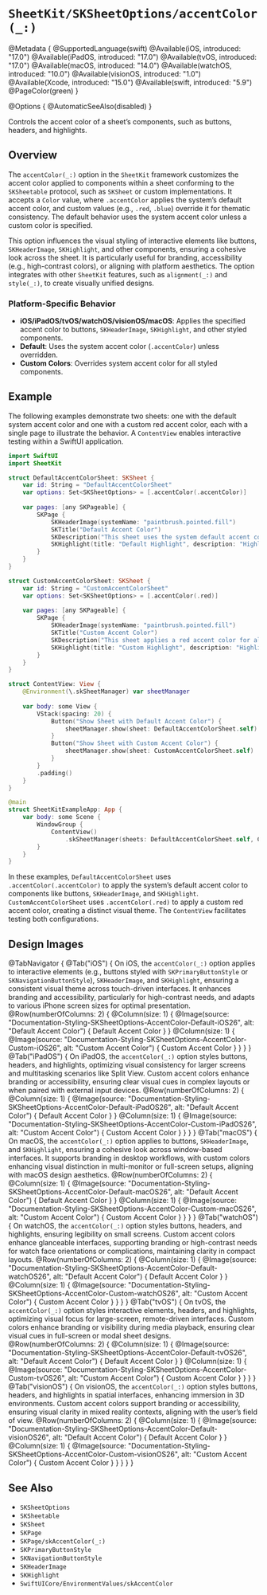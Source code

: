 # ``SheetKit/SKSheetOptions/accentColor(_:)``

@Metadata {
    @SupportedLanguage(swift)
    @Available(iOS, introduced: "17.0")
    @Available(iPadOS, introduced: "17.0")
    @Available(tvOS, introduced: "17.0")
    @Available(macOS, introduced: "14.0")
    @Available(watchOS, introduced: "10.0")
    @Available(visionOS, introduced: "1.0")
    @Available(Xcode, introduced: "15.0")
    @Available(swift, introduced: "5.9")
    @PageColor(green)
}

@Options {
    @AutomaticSeeAlso(disabled)
}

Controls the accent color of a sheet’s components, such as buttons, headers, and highlights.

## Overview

The `accentColor(_:)` option in the ``SheetKit`` framework customizes the accent color applied to components within a sheet conforming to the ``SKSheetable`` protocol, such as ``SKSheet`` or custom implementations. It accepts a `Color` value, where `.accentColor` applies the system’s default accent color, and custom values (e.g., `.red`, `.blue`) override it for thematic consistency. The default behavior uses the system accent color unless a custom color is specified.

This option influences the visual styling of interactive elements like buttons, ``SKHeaderImage``, ``SKHighlight``, and other components, ensuring a cohesive look across the sheet. It is particularly useful for branding, accessibility (e.g., high-contrast colors), or aligning with platform aesthetics. The option integrates with other `SheetKit` features, such as ``alignment(_:)`` and ``style(_:)``, to create visually unified designs.

### Platform-Specific Behavior

- **iOS/iPadOS/tvOS/watchOS/visionOS/macOS**: Applies the specified accent color to buttons, ``SKHeaderImage``, ``SKHighlight``, and other styled components.
- **Default**: Uses the system accent color (`.accentColor`) unless overridden.
- **Custom Colors**: Overrides system accent color for all styled components.

## Example

The following examples demonstrate two sheets: one with the default system accent color and one with a custom red accent color, each with a single page to illustrate the behavior. A `ContentView` enables interactive testing within a SwiftUI application.

```swift
import SwiftUI
import SheetKit

struct DefaultAccentColorSheet: SKSheet {
    var id: String = "DefaultAccentColorSheet"
    var options: Set<SKSheetOptions> = [.accentColor(.accentColor)]
    
    var pages: [any SKPageable] {
        SKPage {
            SKHeaderImage(systemName: "paintbrush.pointed.fill")
            SKTitle("Default Accent Color")
            SKDescription("This sheet uses the system default accent color for all of its components.")
            SKHighlight(title: "Default Highlight", description: "Highlight styled with system accent color", systemName: "paintbrush.pointed.fill")
        }
    }
}

struct CustomAccentColorSheet: SKSheet {
    var id: String = "CustomAccentColorSheet"
    var options: Set<SKSheetOptions> = [.accentColor(.red)]
    
    var pages: [any SKPageable] {
        SKPage {
            SKHeaderImage(systemName: "paintbrush.pointed.fill")
            SKTitle("Custom Accent Color")
            SKDescription("This sheet applies a red accent color for all of its components.")
            SKHighlight(title: "Custom Highlight", description: "Highlight styled with custom red accent color", systemName: "paintbrush.pointed.fill")
        }
    }
}

struct ContentView: View {
    @Environment(\.skSheetManager) var sheetManager
    
    var body: some View {
        VStack(spacing: 20) {
            Button("Show Sheet with Default Accent Color") {
                sheetManager.show(sheet: DefaultAccentColorSheet.self)
            }
            Button("Show Sheet with Custom Accent Color") {
                sheetManager.show(sheet: CustomAccentColorSheet.self)
            }
        }
        .padding()
    }
}

@main
struct SheetKitExampleApp: App {
    var body: some Scene {
        WindowGroup {
            ContentView()
                .skSheetManager(sheets: DefaultAccentColorSheet.self, CustomAccentColorSheet.self)
        }
    }
}
```

In these examples, `DefaultAccentColorSheet` uses `.accentColor(.accentColor)` to apply the system’s default accent color to components like buttons, ``SKHeaderImage``, and ``SKHighlight``. `CustomAccentColorSheet` uses `.accentColor(.red)` to apply a custom red accent color, creating a distinct visual theme. The `ContentView` facilitates testing both configurations.

## Design Images

@TabNavigator {
    @Tab("iOS") {
        On iOS, the `accentColor(_:)` option applies to interactive elements (e.g., buttons styled with `SKPrimaryButtonStyle` or `SKNavigationButtonStyle`), `SKHeaderImage`, and `SKHighlight`, ensuring a consistent visual theme across touch-driven interfaces. It enhances branding and accessibility, particularly for high-contrast needs, and adapts to various iPhone screen sizes for optimal presentation.
        @Row(numberOfColumns: 2) {
            @Column(size: 1) {
                @Image(source: "Documentation-Styling-SKSheetOptions-AccentColor-Default-iOS26", alt: "Default Accent Color") {
                    Default Accent Color
                }
            }
            @Column(size: 1) {
                @Image(source: "Documentation-Styling-SKSheetOptions-AccentColor-Custom-iOS26", alt: "Custom Accent Color") {
                    Custom Accent Color
                }
            }
        }
    }
    @Tab("iPadOS") {
        On iPadOS, the `accentColor(_:)` option styles buttons, headers, and highlights, optimizing visual consistency for larger screens and multitasking scenarios like Split View. Custom accent colors enhance branding or accessibility, ensuring clear visual cues in complex layouts or when paired with external input devices.
        @Row(numberOfColumns: 2) {
            @Column(size: 1) {
                @Image(source: "Documentation-Styling-SKSheetOptions-AccentColor-Default-iPadOS26", alt: "Default Accent Color") {
                    Default Accent Color
                }
            }
            @Column(size: 1) {
                @Image(source: "Documentation-Styling-SKSheetOptions-AccentColor-Custom-iPadOS26", alt: "Custom Accent Color") {
                    Custom Accent Color
                }
            }
        }
    }
    @Tab("macOS") {
        On macOS, the `accentColor(_:)` option applies to buttons, `SKHeaderImage`, and `SKHighlight`, ensuring a cohesive look across window-based interfaces. It supports branding in desktop workflows, with custom colors enhancing visual distinction in multi-monitor or full-screen setups, aligning with macOS design aesthetics.
        @Row(numberOfColumns: 2) {
            @Column(size: 1) {
                @Image(source: "Documentation-Styling-SKSheetOptions-AccentColor-Default-macOS26", alt: "Default Accent Color") {
                    Default Accent Color
                }
            }
            @Column(size: 1) {
                @Image(source: "Documentation-Styling-SKSheetOptions-AccentColor-Custom-macOS26", alt: "Custom Accent Color") {
                    Custom Accent Color
                }
            }
        }
    }
    @Tab("watchOS") {
        On watchOS, the `accentColor(_:)` option styles buttons, headers, and highlights, ensuring legibility on small screens. Custom accent colors enhance glanceable interfaces, supporting branding or high-contrast needs for watch face orientations or complications, maintaining clarity in compact layouts.
        @Row(numberOfColumns: 2) {
            @Column(size: 1) {
                @Image(source: "Documentation-Styling-SKSheetOptions-AccentColor-Default-watchOS26", alt: "Default Accent Color") {
                    Default Accent Color
                }
            }
            @Column(size: 1) {
                @Image(source: "Documentation-Styling-SKSheetOptions-AccentColor-Custom-watchOS26", alt: "Custom Accent Color") {
                    Custom Accent Color
                }
            }
        }
    }
    @Tab("tvOS") {
        On tvOS, the `accentColor(_:)` option styles interactive elements, headers, and highlights, optimizing visual focus for large-screen, remote-driven interfaces. Custom colors enhance branding or visibility during media playback, ensuring clear visual cues in full-screen or modal sheet designs.
        @Row(numberOfColumns: 2) {
            @Column(size: 1) {
                @Image(source: "Documentation-Styling-SKSheetOptions-AccentColor-Default-tvOS26", alt: "Default Accent Color") {
                    Default Accent Color
                }
            }
            @Column(size: 1) {
                @Image(source: "Documentation-Styling-SKSheetOptions-AccentColor-Custom-tvOS26", alt: "Custom Accent Color") {
                    Custom Accent Color
                }
            }
        }
    }
    @Tab("visionOS") {
        On visionOS, the `accentColor(_:)` option styles buttons, headers, and highlights in spatial interfaces, enhancing immersion in 3D environments. Custom accent colors support branding or accessibility, ensuring visual clarity in mixed reality contexts, aligning with the user’s field of view.
        @Row(numberOfColumns: 2) {
            @Column(size: 1) {
                @Image(source: "Documentation-Styling-SKSheetOptions-AccentColor-Default-visionOS26", alt: "Default Accent Color") {
                    Default Accent Color
                }
            }
            @Column(size: 1) {
                @Image(source: "Documentation-Styling-SKSheetOptions-AccentColor-Custom-visionOS26", alt: "Custom Accent Color") {
                    Custom Accent Color
                }
            }
        }
    }
}

## See Also

- ``SKSheetOptions``
- ``SKSheetable``
- ``SKSheet``
- ``SKPage``
- ``SKPage/skAccentColor(_:)``
- ``SKPrimaryButtonStyle``
- ``SKNavigationButtonStyle``
- ``SKHeaderImage``
- ``SKHighlight``
- ``SwiftUICore/EnvironmentValues/skAccentColor``

